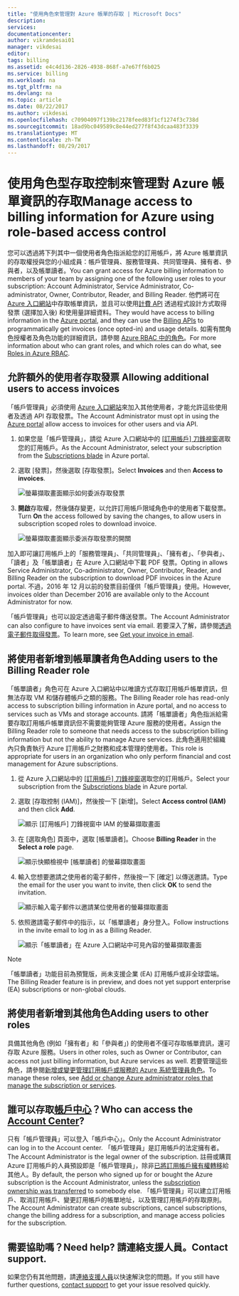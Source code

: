 ```yaml
---
title: "使用角色來管理對 Azure 帳單的存取 | Microsoft Docs"
description: 
services: 
documentationcenter: 
author: vikramdesai01
manager: vikdesai
editor: 
tags: billing
ms.assetid: e4c4d136-2826-4938-868f-a7e67ff6b025
ms.service: billing
ms.workload: na
ms.tgt_pltfrm: na
ms.devlang: na
ms.topic: article
ms.date: 08/22/2017
ms.author: vikdesai
ms.openlocfilehash: c70904097f139bc2178feed83f1cf1274f3c738d
ms.sourcegitcommit: 18ad9bc049589c8e44ed277f8f43dcaa483f3339
ms.translationtype: MT
ms.contentlocale: zh-TW
ms.lasthandoff: 08/29/2017
---
```

# <a name="manage-access-to-billing-information-for-azure-using-role-based-access-control"></a><span data-ttu-id="47a60-102">使用角色型存取控制來管理對 Azure 帳單資訊的存取</span><span class="sxs-lookup"><span data-stu-id="47a60-102">Manage access to billing information for Azure using role-based access control</span></span>

<span data-ttu-id="47a60-103">您可以透過將下列其中一個使用者角色指派給您的訂用帳戶，將 Azure 帳單資訊的存取權授與您的小組成員：帳戶管理員、服務管理員、共同管理員、擁有者、參與者，以及帳單讀者。</span><span class="sxs-lookup"><span data-stu-id="47a60-103">You can grant access for Azure billing information to members of your team by assigning one of the following user roles to your subscription: Account Administrator, Service Administrator, Co-administrator, Owner, Contributor, Reader, and Billing Reader.</span></span> <span data-ttu-id="47a60-104">他們將可在 [Azure 入口網站](https://portal.azure.com/)中存取帳單資訊，並且可以使用[計費 API](billing-usage-rate-card-overview.md) 透過程式設計方式取得發票 (選擇加入後) 和使用量詳細資料。</span><span class="sxs-lookup"><span data-stu-id="47a60-104">They would have access to billing information in the [Azure portal](https://portal.azure.com/), and they can use the [Billing APIs](billing-usage-rate-card-overview.md) to programmatically get invoices (once opted-in) and usage details.</span></span> <span data-ttu-id="47a60-105">如需有關角色授權者及角色功能的詳細資訊，請參閱 [Azure RBAC 中的角色](../active-directory/role-based-access-built-in-roles.md)。</span><span class="sxs-lookup"><span data-stu-id="47a60-105">For more information about who can grant roles, and which roles can do what, see [Roles in Azure RBAC](../active-directory/role-based-access-built-in-roles.md).</span></span>

## <span data-ttu-id="47a60-106"><a name="opt-in"></a> 允許額外的使用者存取發票</span><span class="sxs-lookup"><span data-stu-id="47a60-106"><a name="opt-in"></a> Allowing additional users to access invoices</span></span>

<span data-ttu-id="47a60-107">「帳戶管理員」必須使用 [Azure 入口網站](https://portal.azure.com/)來加入其他使用者，才能允許這些使用者及透過 API 存取發票。</span><span class="sxs-lookup"><span data-stu-id="47a60-107">The Account Administrator must opt in using the [Azure portal](https://portal.azure.com/) allow access to invoices for other users and via API.</span></span>

1. <span data-ttu-id="47a60-108">如果您是「帳戶管理員」，請從 Azure 入口網站中的 [[訂用帳戶] 刀鋒視窗](https://portal.azure.com/#blade/Microsoft_Azure_Billing/SubscriptionsBlade)選取您的訂用帳戶。</span><span class="sxs-lookup"><span data-stu-id="47a60-108">As the Account Administrator, select your subscription from the [Subscriptions blade](https://portal.azure.com/#blade/Microsoft_Azure_Billing/SubscriptionsBlade) in Azure portal.</span></span>

1. <span data-ttu-id="47a60-109">選取 [發票]，然後選取 [存取發票]。</span><span class="sxs-lookup"><span data-stu-id="47a60-109">Select **Invoices** and then **Access to invoices**.</span></span>

    ![螢幕擷取畫面顯示如何委派存取發票](./media/billing-manage-access/AA-optin.png)

1. <span data-ttu-id="47a60-111">**開啟**存取權，然後儲存變更，以允許訂用帳戶限域角色中的使用者下載發票。</span><span class="sxs-lookup"><span data-stu-id="47a60-111">Turn **On** the access followed by saving the changes, to allow users in subscription scoped roles to download invoice.</span></span>

    ![螢幕擷取畫面顯示委派存取發票的開關](./media/billing-manage-access/AA-optinAllow.png)

<span data-ttu-id="47a60-113">加入即可讓訂用帳戶上的「服務管理員」、「共同管理員」、「擁有者」、「參與者」、「讀者」及「帳單讀者」在 Azure 入口網站中下載 PDF 發票。</span><span class="sxs-lookup"><span data-stu-id="47a60-113">Opting in allows Service Administrator, Co-administrator, Owner, Contributor, Reader, and Billing Reader on the subscription to download PDF invoices in the Azure portal.</span></span> <span data-ttu-id="47a60-114">不過，2016 年 12 月以前的發票目前僅供「帳戶管理員」使用。</span><span class="sxs-lookup"><span data-stu-id="47a60-114">However, invoices older than December 2016 are available only to the Account Administrator for now.</span></span>

<span data-ttu-id="47a60-115">「帳戶管理員」也可以設定透過電子郵件傳送發票。</span><span class="sxs-lookup"><span data-stu-id="47a60-115">The Account Administrator can also configure to have invoices sent via email.</span></span> <span data-ttu-id="47a60-116">若要深入了解，請參閱[透過電子郵件取得發票](billing-download-azure-invoice-daily-usage-date.md)。</span><span class="sxs-lookup"><span data-stu-id="47a60-116">To learn more, see [Get your invoice in email](billing-download-azure-invoice-daily-usage-date.md).</span></span>

## <a name="adding-users-to-the-billing-reader-role"></a><span data-ttu-id="47a60-117">將使用者新增到帳單讀者角色</span><span class="sxs-lookup"><span data-stu-id="47a60-117">Adding users to the Billing Reader role</span></span>

<span data-ttu-id="47a60-118">「帳單讀者」角色可在 Azure 入口網站中以唯讀方式存取訂用帳戶帳單資訊，但無法存取 VM 和儲存體帳戶之類的服務。</span><span class="sxs-lookup"><span data-stu-id="47a60-118">The Billing Reader role has read-only access to subscription billing information in Azure portal, and no access to services such as VMs and storage accounts.</span></span> <span data-ttu-id="47a60-119">請將「帳單讀者」角色指派給需要存取訂用帳戶帳單資訊但不需要能夠管理 Azure 服務的使用者。</span><span class="sxs-lookup"><span data-stu-id="47a60-119">Assign the Billing Reader role to someone that needs access to the subscription billing information but not the ability to manage Azure services.</span></span> <span data-ttu-id="47a60-120">此角色適用於組織內只負責執行 Azure 訂用帳戶之財務和成本管理的使用者。</span><span class="sxs-lookup"><span data-stu-id="47a60-120">This role is appropriate for users in an organization who only perform financial and cost management for Azure subscriptions.</span></span>

1. <span data-ttu-id="47a60-121">從 Azure 入口網站中的 [[訂用帳戶] 刀鋒視窗](https://portal.azure.com/#blade/Microsoft_Azure_Billing/SubscriptionsBlade)選取您的訂用帳戶。</span><span class="sxs-lookup"><span data-stu-id="47a60-121">Select your subscription from the [Subscriptions blade](https://portal.azure.com/#blade/Microsoft_Azure_Billing/SubscriptionsBlade) in Azure portal.</span></span>

1. <span data-ttu-id="47a60-122">選取 [存取控制 (IAM)]，然後按一下 [新增]。</span><span class="sxs-lookup"><span data-stu-id="47a60-122">Select **Access control (IAM)** and then click **Add**.</span></span>

    ![顯示 [訂用帳戶] 刀鋒視窗中 IAM 的螢幕擷取畫面](./media/billing-manage-access/select-iam.PNG)

1. <span data-ttu-id="47a60-124">在 [選取角色] 頁面中，選取 [帳單讀者]。</span><span class="sxs-lookup"><span data-stu-id="47a60-124">Choose **Billing Reader** in the **Select a role** page.</span></span>

    ![顯示快顯檢視中 [帳單讀者] 的螢幕擷取畫面](./media/billing-manage-access/select-roles.PNG)

1. <span data-ttu-id="47a60-126">輸入您想要邀請之使用者的電子郵件，然後按一下 [確定] 以傳送邀請。</span><span class="sxs-lookup"><span data-stu-id="47a60-126">Type the email for the user you want to invite, then click **OK** to send the invitation.</span></span>

    ![顯示輸入電子郵件以邀請某位使用者的螢幕擷取畫面](./media/billing-manage-access/add-user.PNG)

1. <span data-ttu-id="47a60-128">依照邀請電子郵件中的指示，以「帳單讀者」身分登入。</span><span class="sxs-lookup"><span data-stu-id="47a60-128">Follow instructions in the invite email to log in as a Billing Reader.</span></span>

    ![顯示「帳單讀者」在 Azure 入口網站中可見內容的螢幕擷取畫面](./media/billing-manage-access/billing-reader-view.png)

> [!NOTE]
> <span data-ttu-id="47a60-130">「帳單讀者」功能目前為預覽版，尚未支援企業 (EA) 訂用帳戶或非全球雲端。</span><span class="sxs-lookup"><span data-stu-id="47a60-130">The Billing Reader feature is in preview, and does not yet support enterprise (EA) subscriptions or non-global clouds.</span></span>

## <a name="adding-users-to-other-roles"></a><span data-ttu-id="47a60-131">將使用者新增到其他角色</span><span class="sxs-lookup"><span data-stu-id="47a60-131">Adding users to other roles</span></span>

<span data-ttu-id="47a60-132">具備其他角色 (例如「擁有者」和「參與者」) 的使用者不僅可存取帳單資訊，還可存取 Azure 服務。</span><span class="sxs-lookup"><span data-stu-id="47a60-132">Users in other roles, such as Owner or Contributor, can access not just billing information, but Azure services as well.</span></span> <span data-ttu-id="47a60-133">若要管理這些角色，請參閱[新增或變更管理訂用帳戶或服務的 Azure 系統管理員角色](billing-add-change-azure-subscription-administrator.md)。</span><span class="sxs-lookup"><span data-stu-id="47a60-133">To manage these roles, see [Add or change Azure administrator roles that manage the subscription or services](billing-add-change-azure-subscription-administrator.md).</span></span>

## <a name="who-can-access-the-account-centerhttpsaccountwindowsazurecom"></a><span data-ttu-id="47a60-134">誰可以存取[帳戶中心](https://account.windowsazure.com)？</span><span class="sxs-lookup"><span data-stu-id="47a60-134">Who can access the [Account Center](https://account.windowsazure.com)?</span></span>

<span data-ttu-id="47a60-135">只有「帳戶管理員」可以登入「帳戶中心」。</span><span class="sxs-lookup"><span data-stu-id="47a60-135">Only the Account Administrator can log in to the Account center.</span></span> <span data-ttu-id="47a60-136">「帳戶管理員」是訂用帳戶的法定擁有者。</span><span class="sxs-lookup"><span data-stu-id="47a60-136">The Account Administrator is the legal owner of the subscription.</span></span> <span data-ttu-id="47a60-137">註冊或購買 Azure 訂用帳戶的人員預設即是「帳戶管理員」，除非[已將訂用帳戶擁有權轉移](billing-subscription-transfer.md)給其他人。</span><span class="sxs-lookup"><span data-stu-id="47a60-137">By default, the person who signed up for or bought the Azure subscription is the Account Administrator, unless the [subscription ownership was transferred](billing-subscription-transfer.md) to somebody else.</span></span> <span data-ttu-id="47a60-138">「帳戶管理員」可以建立訂用帳戶、取消訂用帳戶、變更訂用帳戶的帳單地址，以及管理訂用帳戶的存取原則。</span><span class="sxs-lookup"><span data-stu-id="47a60-138">The Account Administrator can create subscriptions, cancel subscriptions, change the billing address for a subscription, and manage access policies for the subscription.</span></span>

## <a name="need-help-contact-support"></a><span data-ttu-id="47a60-139">需要協助嗎？</span><span class="sxs-lookup"><span data-stu-id="47a60-139">Need help?</span></span> <span data-ttu-id="47a60-140">請連絡支援人員。</span><span class="sxs-lookup"><span data-stu-id="47a60-140">Contact support.</span></span>

<span data-ttu-id="47a60-141">如果您仍有其他問題，請[連絡支援人員](https://portal.azure.com/?#blade/Microsoft_Azure_Support/HelpAndSupportBlade)以快速解決您的問題。</span><span class="sxs-lookup"><span data-stu-id="47a60-141">If you still have further questions, [contact support](https://portal.azure.com/?#blade/Microsoft_Azure_Support/HelpAndSupportBlade) to get your issue resolved quickly.</span></span>
